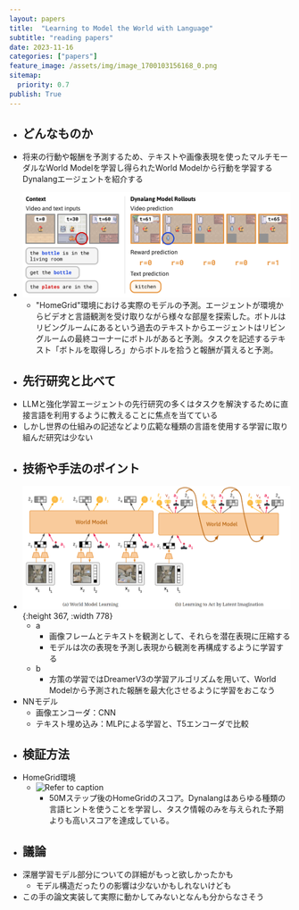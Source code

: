 ```yaml
---
layout: papers
title:  "Learning to Model the World with Language"
subtitle: "reading papers"
date: 2023-11-16
categories: ["papers"]
feature_image: /assets/img/image_1700103156168_0.png
sitemap:
  priority: 0.7
publish: True
---  
```

- ## どんなものか
- 将来の行動や報酬を予測するため、テキストや画像表現を使ったマルチモーダルなWorld Modelを学習し得られたWorld Modelから行動を学習するDynalangエージェントを紹介する
<!--more-->
- ![image.png](/assets/img/image_1700103156168_0.png)
	- "HomeGrid"環境における実際のモデルの予測。エージェントが環境からビデオと言語観測を受け取りながら様々な部屋を探索した。ボトルはリビングルームにあるという過去のテキストからエージェントはリビングルームの最終コーナーにボトルがあると予測。タスクを記述するテキスト「ボトルを取得しろ」からボトルを拾うと報酬が貰えると予測。
- ## 先行研究と比べて
- LLMと強化学習エージェントの先行研究の多くはタスクを解決するために直接言語を利用するように教えることに焦点を当てている
- しかし世界の仕組みの記述などより広範な種類の言語を使用する学習に取り組んだ研究は少ない
- ## 技術や手法のポイント
- ![image.png](/assets/img/image_1700103895637_0.png){:height 367, :width 778}
	- a
		- 画像フレームとテキストを観測として、それらを潜在表現に圧縮する
		- モデルは次の表現を予測し表現から観測を再構成するように学習する
	- b
		- 方策の学習ではDreamerV3の学習アルゴリズムを用いて、World Modelから予測された報酬を最大化させるように学習をおこなう
- NNモデル
	- 画像エンコーダ：CNN
	- テキスト埋め込み：MLPによる学習と、T5エンコーダで比較
- ## 検証方法
- HomeGrid環境
	- ![Refer to caption](https://ar5iv.labs.arxiv.org/html/2308.01399/assets/x5.png)
		- 50Mステップ後のHomeGridのスコア。Dynalangはあらゆる種類の言語ヒントを使うことを学習し、タスク情報のみを与えられた予期よりも高いスコアを達成している。
- ## 議論
- 深層学習モデル部分についての詳細がもっと欲しかったかも
	- モデル構造だったりの影響は少ないかもしれないけども
- この手の論文実装して実際に動かしてみないとなんも分からなさそう
